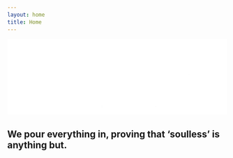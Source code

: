 ```yaml
---
layout: home
title: Home
---
```


<div class="centered-logo">
    <img src="/assets/images/logo-white.png" alt="Soulless Studio Logo" />
    <h2>We pour everything in, proving that ‘soulless’ is anything but.</h2>
</div>